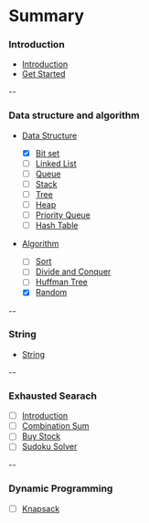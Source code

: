 # Summary

### Introduction

* [Introduction](README.md)
* [Get Started](get_started.md)

--

### Data structure and algorithm

* [Data Structure]()

  - [x] [Bit set](./basic_data_structure/bit_set.md)
  - [ ] [Linked List](./basic_data_structure/linked_list.md)
  - [ ] [Queue](./basic_data_structure/queue.md)
  - [ ] [Stack](./basic_data_structure/stack.md)
  - [ ] [Tree](./basic_data_structure/tree.md)  
  - [ ] [Heap](./basic_data_structure/heap.md)
  - [ ] [Priority Queue](./basic_data_structure/priority_queue.md)
  - [ ] [Hash Table](./basic_data_structure/hash_table.md)

* [Algorithm]()

  - [ ] [Sort](./basic_data_structure/sort.md)  
  - [ ] [Divide and Conquer](./basic_data_structure/divide_conquer.md)
  - [ ] [Huffman Tree](./basic_data_structure/huffman_tree.md)
  - [x] [Random](./basic_data_structure/random.md)

--

### String

* [String](./string/string.md)

--

### Exhausted Searach

- [ ] [Introduction](./exhausted_search/exhausted_search.md)
- [ ] [Combination Sum](./exhausted_search/combination_sum.md)
- [ ] [Buy Stock](./exhausted_search/buy_stock.md)
- [ ] [Sudoku Solver](./exhausted_search/sudoku_solver.md) 

--


### Dynamic Programming
- [ ] [Knapsack](./dynamic_programming/knapsack.md)
